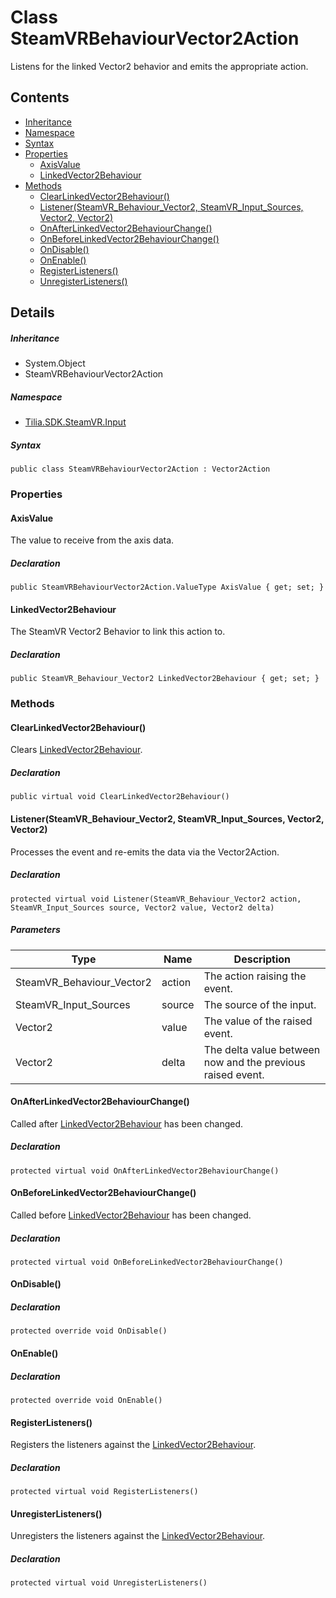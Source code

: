 # Class SteamVRBehaviourVector2Action

Listens for the linked Vector2 behavior and emits the appropriate action.

## Contents

* [Inheritance]
* [Namespace]
* [Syntax]
* [Properties]
  * [AxisValue]
  * [LinkedVector2Behaviour]
* [Methods]
  * [ClearLinkedVector2Behaviour()]
  * [Listener(SteamVR\_Behaviour\_Vector2, SteamVR\_Input\_Sources, Vector2, Vector2)]
  * [OnAfterLinkedVector2BehaviourChange()]
  * [OnBeforeLinkedVector2BehaviourChange()]
  * [OnDisable()]
  * [OnEnable()]
  * [RegisterListeners()]
  * [UnregisterListeners()]

## Details

##### Inheritance

* System.Object
* SteamVRBehaviourVector2Action

##### Namespace

* [Tilia.SDK.SteamVR.Input]

##### Syntax

```
public class SteamVRBehaviourVector2Action : Vector2Action
```

### Properties

#### AxisValue

The value to receive from the axis data.

##### Declaration

```
public SteamVRBehaviourVector2Action.ValueType AxisValue { get; set; }
```

#### LinkedVector2Behaviour

The SteamVR Vector2 Behavior to link this action to.

##### Declaration

```
public SteamVR_Behaviour_Vector2 LinkedVector2Behaviour { get; set; }
```

### Methods

#### ClearLinkedVector2Behaviour()

Clears [LinkedVector2Behaviour].

##### Declaration

```
public virtual void ClearLinkedVector2Behaviour()
```

#### Listener(SteamVR\_Behaviour\_Vector2, SteamVR\_Input\_Sources, Vector2, Vector2)

Processes the event and re-emits the data via the Vector2Action.

##### Declaration

```
protected virtual void Listener(SteamVR_Behaviour_Vector2 action, SteamVR_Input_Sources source, Vector2 value, Vector2 delta)
```

##### Parameters

| Type | Name | Description |
| --- | --- | --- |
| SteamVR\_Behaviour\_Vector2 | action | The action raising the event. |
| SteamVR\_Input\_Sources | source | The source of the input. |
| Vector2 | value | The value of the raised event. |
| Vector2 | delta | The delta value between now and the previous raised event. |

#### OnAfterLinkedVector2BehaviourChange()

Called after [LinkedVector2Behaviour] has been changed.

##### Declaration

```
protected virtual void OnAfterLinkedVector2BehaviourChange()
```

#### OnBeforeLinkedVector2BehaviourChange()

Called before [LinkedVector2Behaviour] has been changed.

##### Declaration

```
protected virtual void OnBeforeLinkedVector2BehaviourChange()
```

#### OnDisable()

##### Declaration

```
protected override void OnDisable()
```

#### OnEnable()

##### Declaration

```
protected override void OnEnable()
```

#### RegisterListeners()

Registers the listeners against the [LinkedVector2Behaviour].

##### Declaration

```
protected virtual void RegisterListeners()
```

#### UnregisterListeners()

Unregisters the listeners against the [LinkedVector2Behaviour].

##### Declaration

```
protected virtual void UnregisterListeners()
```

[Tilia.SDK.SteamVR.Input]: README.md
[SteamVRBehaviourVector2Action.ValueType]: SteamVRBehaviourVector2Action.ValueType.md
[LinkedVector2Behaviour]: SteamVRBehaviourVector2Action.md#LinkedVector2Behaviour
[LinkedVector2Behaviour]: SteamVRBehaviourVector2Action.md#LinkedVector2Behaviour
[LinkedVector2Behaviour]: SteamVRBehaviourVector2Action.md#LinkedVector2Behaviour
[LinkedVector2Behaviour]: SteamVRBehaviourVector2Action.md#LinkedVector2Behaviour
[LinkedVector2Behaviour]: SteamVRBehaviourVector2Action.md#LinkedVector2Behaviour
[Inheritance]: #Inheritance
[Namespace]: #Namespace
[Syntax]: #Syntax
[Properties]: #Properties
[AxisValue]: #AxisValue
[LinkedVector2Behaviour]: #LinkedVector2Behaviour
[Methods]: #Methods
[ClearLinkedVector2Behaviour()]: #ClearLinkedVector2Behaviour
[Listener(SteamVR\_Behaviour\_Vector2, SteamVR\_Input\_Sources, Vector2, Vector2)]: #ListenerSteamVR\_Behaviour\_Vector2-SteamVR\_Input\_Sources-Vector2-Vector2
[OnAfterLinkedVector2BehaviourChange()]: #OnAfterLinkedVector2BehaviourChange
[OnBeforeLinkedVector2BehaviourChange()]: #OnBeforeLinkedVector2BehaviourChange
[OnDisable()]: #OnDisable
[OnEnable()]: #OnEnable
[RegisterListeners()]: #RegisterListeners
[UnregisterListeners()]: #UnregisterListeners
